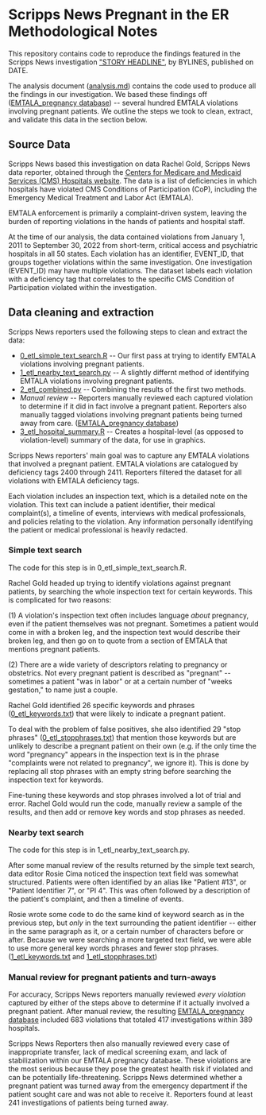 # Scripps News Pregnant in the ER Methodological Notes

This repository contains code to reproduce the findings featured in the Scripps News investigation ["STORY HEADLINE"](https://www.scripps.org/news_items/STORY-URL), by BYLINES, published on DATE.

The analysis document ([analysis.md]("analysis.md")) contains the code used to produce all the findings in our investigation. We based these findings off ([EMTALA_pregnancy database]("data/manual/confirmed_pregnant.xlsx")) -- several hundred EMTALA violations involving pregnant patients. We outline the steps we took to clean, extract, and validate this data in the section below.

## Source Data

Scripps News based this investigation on data Rachel Gold, Scripps News data reporter, obtained through the [Centers for Medicare and Medicaid Services (CMS) Hospitals website]("LINK"). The data is a list of deficiencies in which hospitals have violated CMS Conditions of Participation (CoP), including the Emergency Medical Treatment and Labor Act (EMTALA).

EMTALA enforcement is primarily a complaint-driven system, leaving the burden of reporting violations in the hands of patients and hospital staff. 

At the time of our analysis, the data contained violations from January 1, 2011 to September 30, 2022 from short-term, critical access and psychiatric hospitals in all 50 states. Each violation has an identifier, EVENT_ID, that groups together violations within the same investigation. One investigation (EVENT_ID) may have multiple violations. The dataset labels each violation with a deficiency tag that correlates to the specific CMS Condition of Participation violated within the investigation.

## Data cleaning and extraction

Scripps News reporters used the following steps to clean and extract the data:

* [0_etl_simple_text_search.R]("0_etl_simple_text_search.R") -- Our first pass at trying to identify EMTALA violations involving pregnant patients.
* [1_etl_nearby_text_search.py]("1_etl_nearby_text_search.py") -- A slightly differnt method of identifying EMTALA violations involving pregnant patients.
* [2_etl_combined.py]("2_etl_combined.py") -- Combining the results of the first two methods.
* *Manual review* -- Reporters manually reviewed each captured violation to determine if it did in fact involve a pregnant patient. Reporters also manually tagged violations involving pregnant patients being turned away from care. ([EMTALA_pregnancy database]("data/manual/confirmed_pregnant.xlsx"))
* [3_etl_hospital_summary.R]("3_etl_hospital_summary.R") -- Creates a hospital-level (as opposed to violation-level) summary of the data, for use in graphics.

Scripps News reporters' main goal was to capture any EMTALA violations that involved a pregnant patient. EMTALA violations are catalogued by deficiency tags 2400 through 2411. Reporters filtered the dataset for all violations with EMTALA deficiency tags.

Each violation includes an inspection text, which is a detailed note on the violation. This text can include a patient identifier, their medical complaint(s), a timeline of events, interviews with medical professionals, and policies relating to the violation. Any information personally identifying the patient or medical professional is heavily redacted.

### Simple text search

The code for this step is in 0_etl_simple_text_search.R.

Rachel Gold headed up trying to identify violations against pregnant patients, by searching the whole inspection text for certain keywords. This is complicated for two reasons: 

(1) A violation's inspection text often includes language _about_ pregnancy, even if the patient themselves was not pregnant. Sometimes a patient would come in with a broken leg, and the inspection text would describe their broken leg, and then go on to quote from a section of EMTALA that mentions pregnant patients.

(2) There are a wide variety of descriptors relating to pregnancy or obstetrics. Not every pregnant patient is described as "pregnant" -- sometimes a patient "was in labor" or at a certain number of "weeks gestation," to name just a couple.

Rachel Gold identified 26 specific keywords and phrases ([0_etl_keywords.txt]("data/manual/0_etl_keywords.txt")) that were likely to indicate a pregnant patient.

To deal with the problem of false positives, she also identified 29 "stop phrases" ([0_etl_stopphrases.txt]("data/manual/0_etl_stopphrases.txt")) that mention those keywords but are unlikely to describe a pregnant patient on their own (e.g. if the only time the word "pregnancy" appears in the inspection text is in the phrase "complaints were not related to pregnancy", we ignore it). This is done by replacing all stop phrases with an empty string before searching the inspection text for keywords.

Fine-tuning these keywords and stop phrases involved a lot of trial and error. Rachel Gold would run the code, manually review a sample of the results, and then add or remove key words and stop phrases as needed.

### Nearby text search

The code for this step is in 1_etl_nearby_text_search.py.

After some manual review of the results returned by the simple text search, data editor Rosie Cima noticed the inspection text field was somewhat structured. Patients were often identified by an alias like "Patient #13", or "Patient Identifier 7", or "PI 4". This was often followed by a description of the patient's complaint, and then a timeline of events.

Rosie wrote some code to do the same kind of keyword search as in the previous step, but _only_ in the text surrounding the patient identifier -- either in the same paragraph as it, or a certain number of characters before or after. Because we were searching a more targeted text field, we were able to use more general key words phrases and fewer stop phrases. ([1_etl_keywords.txt]("data/manual/1_etl_keywords.txt") and [1_etl_stopphrases.txt]("data/manual/1_etl_stopphrases.txt"))

### Manual review for pregnant patients and turn-aways
For accuracy, Scripps News reporters manually reviewed _every violation_ captured by either of the steps above to determine if it actually involved a pregnant patient. After manual review, the resulting [EMTALA_pregnancy database]("data/manual/confirmed_pregnant.xlsx") included 683 violations that totaled 417 investigations within 389 hospitals. 

Scripps News Reporters then also manually reviewed every case of inappropriate transfer, lack of medical screening exam, and lack of stabilization within our EMTALA pregnancy database. These violations are the most serious because they pose the greatest health risk if violated and can be potentially life-threatening. Scripps News determined whether a pregnant patient was turned away from the emergency department if the patient sought care and was not able to receive it. Reporters found at least 241 investigations of patients being turned away.
